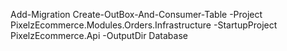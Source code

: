 ﻿Add-Migration Create-OutBox-And-Consumer-Table -Project PixelzEcommerce.Modules.Orders.Infrastructure -StartupProject PixelzEcommerce.Api  -OutputDir Database
